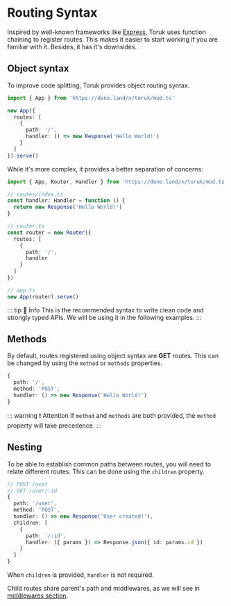 # Routing Syntax

Inspired by well-known frameworks like [Express](https://expressjs.com/), Toruk uses function chaining to register routes. This makes it easier to start working if you are familiar with it. Besides, it has it's downsides.

## Object syntax

To improve code splitting, Toruk provides object routing syntax.

```ts
import { App } from 'https://deno.land/x/toruk/mod.ts'

new App({
  routes: [
    {
      path: '/',
      handler: () => new Response('Hello World!')
    }
  ]
}).serve()
```

While it's more complex, it provides a better separation of concerns:

```ts
import { App, Router, Handler } from 'https://deno.land/x/toruk/mod.ts'

// routes/index.ts
const handler: Handler = function () {
  return new Response('Hello World!')
}

// router.ts
const router = new Router({
  routes: [
    {
      path: '/',
      handler
    }
  ]
})

// app.ts
new App(router).serve()
```

::: tip 💬 Info
This is the recommended syntax to write clean code and strongly typed APIs. We will be using it in the following examples.
:::

## Methods

By default, routes registered using object syntax are **GET** routes. This can be changed by using the `method` or `methods` properties.

```ts
{
  path: '/',
  method: 'POST',
  handler: () => new Response('Hello World!')
}
```

::: warning ❗ Attention
If `method` and `methods` are both provided, the `method` property will take precedence.
:::

## Nesting

To be able to establish common paths between routes, you will need to relate different routes. This can be done using the `children` property.

```ts
// POST /user
// GET /user/:id
{
  path: '/user',
  method: 'POST',
  handler: () => new Response('User created!'),
  children: [
    {
      path: '/:id',
      handler: ({ params }) => Response.json({ id: params.id })
    }
  ]
}
```

When `children` is provided, `handler` is not required.

Child routes share parent's path and middlewares, as we will see in [middlewares section](/guide/essentials/middlewares).
